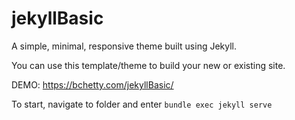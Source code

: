 # jekyllBasic

A simple, minimal, responsive theme built using Jekyll.

You can use this template/theme to build your new or existing site.

DEMO: https://bchetty.com/jekyllBasic/


To start, navigate to folder and enter `bundle exec jekyll serve`

